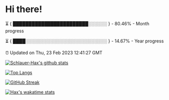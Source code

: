 # Hi there!

⏳ { ████████████████████████░░░░░░ } - 80.46% - Month progress

⏳ { ████░░░░░░░░░░░░░░░░░░░░░░░░░░ } - 14.67% - Year progress

⏰ Updated on Thu, 23 Feb 2023 12:41:27 GMT


[![Schlauer-Hax's github stats](https://github-readme-stats.vercel.app/api?username=Schlauer-Hax&show_icons=true&theme=dark&count_private=true)](https://github.com/Schlauer-Hax)


[![Top Langs](https://github-readme-stats.vercel.app/api/top-langs/?username=Schlauer-Hax&layout=compact&theme=dark)](https://github.com/Schlauer-Hax?tab=repositories)

[![GitHub Streak](https://streak-stats.demolab.com?user=Schlauer-Hax&theme=dark)](https://git.io/streak-stats)

[![Hax's wakatime stats](https://github-readme-stats.vercel.app/api/wakatime?username=Hax&theme=dark)](https://wakatime.com/@Hax)

